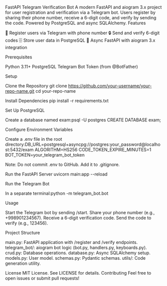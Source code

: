 FastAPI Telegram Verification Bot
A modern FastAPI and aiogram 3.x project for user registration and verification via a Telegram bot. Users register by sharing their phone number, receive a 6-digit code, and verify by sending the code. Powered by PostgreSQL and async SQLAlchemy.
Features

📱 Register users via Telegram with phone number
🔒 Send and verify 6-digit codes
🗄️ Store user data in PostgreSQL
🚀 Async FastAPI with aiogram 3.x integration

Prerequisites

Python 3.11+
PostgreSQL
Telegram Bot Token (from @BotFather)

Setup

Clone the Repository
git clone https://github.com/your-username/your-repo-name.git
cd your-repo-name


Install Dependencies
pip install -r requirements.txt


Set Up PostgreSQL

Create a database named exam:psql -U postgres
CREATE DATABASE exam;




Configure Environment Variables

Create a .env file in the root directory:DB_URL=postgresql+asyncpg://postgres:your_password@localhost:5432/exam
ALGORITHM=HS256
CODE_TOKEN_EXPIRE_MINUTES=1
BOT_TOKEN=your_telegram_bot_token


Note: Do not commit .env to GitHub. Add it to .gitignore.


Run the FastAPI Server
uvicorn main:app --reload


Run the Telegram Bot

In a separate terminal:python -m telegram_bot.bot





Usage

Start the Telegram bot by sending /start.
Share your phone number (e.g., +998901234567).
Receive a 6-digit verification code.
Send the code to verify (e.g., 123456).

Project Structure

main.py: FastAPI application with /register and /verify endpoints.
telegram_bot/: aiogram bot logic (bot.py, handlers.py, keyboards.py).
crud.py: Database operations.
database.py: Async SQLAlchemy setup.
models.py: User model.
schemas.py: Pydantic schemas.
utils/: Code generation utility.

License
MIT License. See LICENSE for details.
Contributing
Feel free to open issues or submit pull requests!
